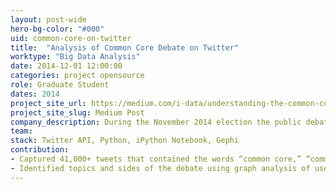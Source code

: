 ```yaml
---
layout: post-wide
hero-bg-color: "#000"
uid: common-core-on-twitter
title:  "Analysis of Common Core Debate on Twitter"
worktype: "Big Data Analysis"
date: 2014-12-01 12:00:00
categories: project opensource
role: Graduate Student
dates: 2014
project_site_url: https://medium.com/i-data/understanding-the-common-core-debate-using-twitter-data-57b5502acf7b
project_site_slug: Medium Post
company_description: During the November 2014 election the public debate around Common Core State Standardswas starting to get fairly loud. I collected tweets about the Common Core from the week of the election to see what I could learn about the debate.
team:
stack: Twitter API, Python, iPython Notebook, Gephi
contribution:
- Captured 41,000+ tweets that contained the words “common core,” “commoncore,” or “ccss.” from 21,000+ users over the course of November 2014.
- Identified topics and sides of the debate using graph analysis of users connected to the words they used to talk about the CCSS and social connections, defined by follows, between the users from my CCSS data set.
---
```


<div class="showcase">
    
</div>